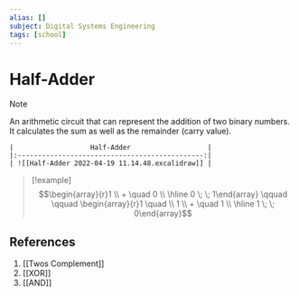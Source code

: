 ```yaml
---
alias: []
subject: Digital Systems Engineering
tags: [school]
---
```

# Half-Adder

>[!note]
> An arithmetic circuit that can represent the addition of two binary numbers. It calculates the sum as well as the remainder (carry value).

```ad-example
|                   Half-Adder                   |
|:----------------------------------------------:|
| ![[Half-Adder 2022-04-19 11.14.48.excalidraw]] |
```

> [!example] 
> $$\begin{array}{r}1 \\ + \quad 0 \\ \hline 0 \; \; 1\end{array} \qquad \qquad \begin{array}{r}1 \quad \\ 1 \\ + \quad 1 \\ \hline 1 \; \; 0\end{array}$$

## References
1. [[Twos Complement]]
2. [[XOR]]
3. [[AND]]